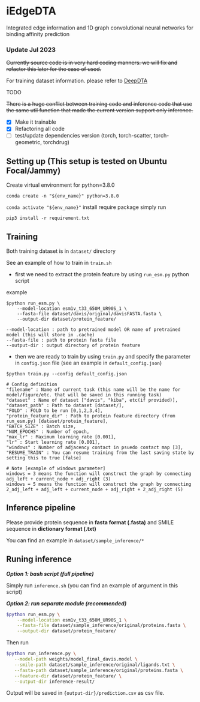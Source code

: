 # iEdgeDTA
Integrated edge information and 1D graph convolutional neural networks for binding affinity prediction

### Update Jul 2023

~~Currently source code is in very hard coding manners. we will fix and refactor this later for the ease of used.~~

For training dataset information. please refer to [DeepDTA](https://github.com/hkmztrk/DeepDTA/blob/master/data/README.md)

TODO

~~There is a huge conflict between training code and inference code that use the same util function that made the current version support only inference.~~

- [x] Make it trainable
- [x] Refactoring all code
- [ ] test/update dependencies version (torch, torch-scatter, torch-geometric, torchdrug)

## Setting up (This setup is tested on Ubuntu Focal/Jammy)

Create virtual environment for python=3.8.0

`conda create -n "${env_name}" python=3.8.0`

`conda activate "${env_name}"`
install require package simply run

`pip3 install -r requirement.txt`

## Training

Both training dataset is in `dataset/` directory

See an example of how to train in `train.sh`

- first we need to extract the protein feature by using `run_esm.py` python script

example

```
$python run_esm.py \
    --model-location esm1v_t33_650M_UR90S_1 \
    --fasta-file dataset/davis/original/davisFASTA.fasta \
    --output-dir dataset/protein_feature/
```

```
--model-location : path to pretrained model OR name of pretrained model (this will store in .cache)
--fasta-file : path to protein fasta file
--output-dir : output directory of protein feature
```

- then we are ready to train by using `train.py` and specify the parameter in `config.json` file (see an example in `default_config.json`)

```
$python train.py --config default_config.json
```

```
# Config definition
"filename" : Name of current task (this name will be the name for model/figure/etc. that will be saved in this running task)
"dataset" : Name of dataset ["davis", "kiba", etc(if provided)],
"dataset_path" : Path to dataset [dataset/],
"FOLD" : FOLD to be run [0,1,2,3,4],
"protein_feature_dir" : Path to protein feature directory (from run_esm.py) [dataset/protein_feature],
"BATCH_SIZE" : Batch size,
"NUM_EPOCHS" : Number of epoch,
"max_lr" : Maximum learning rate [0.001],
"lr" : Start learning rate [0.001],
"windows" : Number of adjacency contact in psuedo contact map [3],
"RESUME_TRAIN" : You can resume training from the last saving state by setting this to true [false]

# Note [example of windows parameter]
windows = 3 means the function will construct the graph by connecting adj_left + current_node + adj_right (3)
windows = 5 means the function will construct the graph by connecting 2_adj_left + adj_left + current_node + adj_right + 2_adj_right (5)
```

## Inference pipeline

Please provide protein sequence in **fasta format (.fasta)** and SMILE sequence in **dictionary format (.txt)**

You can find an example in `dataset/sample_inference/*`

## Runing inference

***Option 1: bash script (full pipeline)***

Simply run `inference.sh` (you can find an example of argument in this script)

***Option 2: run separate module (recommended)***

```bash
$python run_esm.py \
    --model-location esm1v_t33_650M_UR90S_1 \
    --fasta-file dataset/sample_inference/original/proteins.fasta \
    --output-dir dataset/protein_feature/
```
Then run
```bash
$python run_inference.py \
   --model-path weights/model_final_davis.model \
   --smile-path dataset/sample_inference/original/ligands.txt \
   --fasta-path dataset/sample_inference/original/proteins.fasta \
   --feature-dir dataset/protein_feature/ \
   --output-dir inference-result/ 
```

Output will be saved in `{output-dir}/prediction.csv` as csv file.

